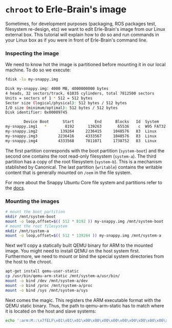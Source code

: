 # `chroot` to Erle-Brain's image

Sometimes, for development purposes (packaging, ROS packages test, filesystem re-design, etc) we want to edit Erle-Brain's image from our Linux external box. This tutorial will explain how to do so and run commands in your Linux box as if you were in front of Erle-Brain's command line.

### Inspecting the image

We need to know hot the image is partitioned before mounting it in our local machine. To do so we execute:
```bash
fdisk -lu my-snappy.img

Disk my-snappy.img: 4000 MB, 4000000000 bytes
4 heads, 32 sectors/track, 61035 cylinders, total 7812500 sectors
Units = sectors of 1 * 512 = 512 bytes
Sector size (logical/physical): 512 bytes / 512 bytes
I/O size (minimum/optimal): 512 bytes / 512 bytes
Disk identifier: 0x00009745

        Device Boot      Start         End      Blocks   Id  System
my-snappy.img1   *        8192      139263       65536    c  W95 FAT32 (LBA)
my-snappy.img2          139264     2236415     1048576   83  Linux
my-snappy.img3         2236416     4333567     1048576   83  Linux
my-snappy.img4         4333568     7811071     1738752   83  Linux

```

The first partition corresponds with the boot partition (`system-boot`) and the second one contains the root read-only filesystem (`system-a`). The third partition has a copy of the root filesystem (`system-b`). This is a mechanism stablished by Canonical.
The last partition (`writable`) contains the writable content that is generally mounted on `/oem` in the file system.

For more about the Snappy Ubuntu Core file system and partitions refer to the [docs](https://developer.ubuntu.com/en/snappy/guides/filesystem-layout/).

### Mounting the images

```bash
# mount the boot partition
mkdir /mnt/system-boot
mount -o loop,offset=$(( 512 * 8192 )) my-snappy.img /mnt/system-boot
# mount the root filesystem
mkdir /mnt/system-a
mount -o loop,offset=$(( 512 * 139264 )) my-snappy.img /mnt/system-a
```
Next we’ll copy a statically built QEMU binary for ARM to the mounted image. You might need to install QEMU on the host system first. Furthermore, we need to mount or bind the special system directories from the host to the chroot.

```bash
apt-get install qemu-user-static
cp /usr/bin/qemu-arm-static /mnt/system-a/usr/bin/
mount -o bind /dev /mnt/system-a/dev
mount -o bind /proc /mnt/system-a/proc
mount -o bind /sys /mnt/system-a/sys

```

Next comes the magic. This registers the ARM executable format with the QEMU static binary. Thus, the path to qemu-arm-static has to match where it is located on the host and slave systems:

```bash
echo ':arm:M::\x7fELF\x01\x01\x01\x00\x00\x00\x00\x00\x00\x00\x00\x00\x02\x00\x28\x00:\xff\xff\xff\xff\xff\xff\xff\x00\xff\xff\xff\xff\xff\xff\xff\xff\xfe\xff\xff\xff:/usr/bin/qemu-arm-static:' > /proc/sys/fs/binfmt_misc/register
```




